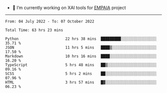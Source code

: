 - 🔭 I’m currently working on XAI tools for [EMPAIA](https://en.empaia.org/) project

---

<!--START_SECTION:waka-->

```text
From: 04 July 2022 - To: 07 October 2022

Total Time: 63 hrs 23 mins

Python                     22 hrs 38 mins  █████████░░░░░░░░░░░░░░░░   35.71 %
JSON                       11 hrs 5 mins   ████▒░░░░░░░░░░░░░░░░░░░░   17.50 %
Markdown                   10 hrs 16 mins  ████░░░░░░░░░░░░░░░░░░░░░   16.20 %
TypeScript                 5 hrs 48 mins   ██▒░░░░░░░░░░░░░░░░░░░░░░   09.16 %
SCSS                       5 hrs 2 mins    ██░░░░░░░░░░░░░░░░░░░░░░░   07.96 %
HTML                       3 hrs 57 mins   █▓░░░░░░░░░░░░░░░░░░░░░░░   06.23 %
```

<!--END_SECTION:waka-->
